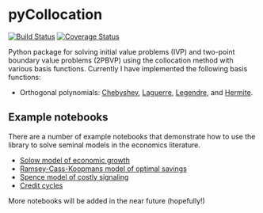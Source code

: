 # pyCollocation

[![Build Status](https://travis-ci.org/davidrpugh/pyCollocation.svg?branch=master)](https://travis-ci.org/davidrpugh/pyCollocation)
[![Coverage Status](https://coveralls.io/repos/davidrpugh/pyCollocation/badge.png)](https://coveralls.io/r/davidrpugh/pyCollocation)

Python package for solving initial value problems (IVP) and two-point boundary value problems (2PBVP) using the collocation method with various basis functions. Currently I have implemented the following basis functions:

* Orthogonal polynomials: [Chebyshev](http://en.wikipedia.org/wiki/Chebyshev_polynomials), [Laguerre](http://en.wikipedia.org/wiki/Laguerre_polynomials), [Legendre](http://en.wikipedia.org/wiki/Legendre_polynomials), and [Hermite](http://en.wikipedia.org/wiki/Hermite_polynomials).


## Example notebooks

There are a number of example notebooks that demonstrate how to use the library to solve seminal models in the economics literature.

* [Solow model of economic growth](http://nbviewer.ipython.org/github/davidrpugh/pyCollocation/blob/master/examples/solow-model.ipynb)
* [Ramsey-Cass-Koopmans model of optimal savings](http://nbviewer.ipython.org/github/davidrpugh/pyCollocation/blob/master/examples/ramsey-model.ipynb)
* [Spence model of costly signaling](http://nbviewer.ipython.org/github/davidrpugh/pyCollocation/blob/master/examples/spence-model.ipynb)
* [Credit cycles](http://nbviewer.ipython.org/github/davidrpugh/pyCollocation/blob/master/examples/credit-cycles.ipynb)

More notebooks will be added in the near future (hopefully!)

